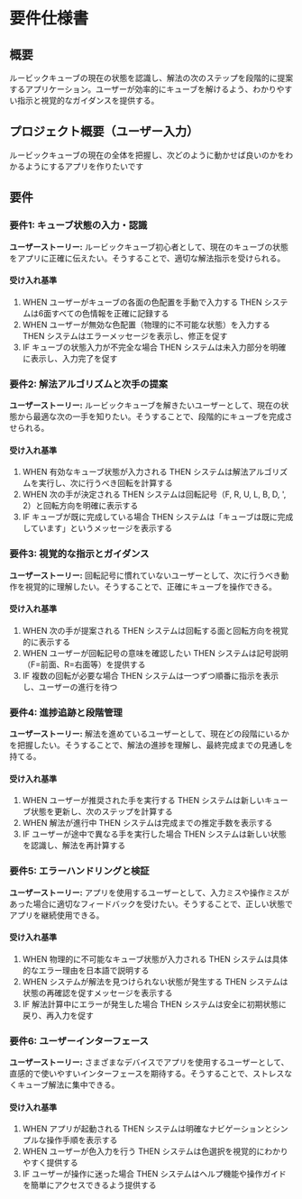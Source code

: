 # 要件仕様書

## 概要
ルービックキューブの現在の状態を認識し、解法の次のステップを段階的に提案するアプリケーション。ユーザーが効率的にキューブを解けるよう、わかりやすい指示と視覚的なガイダンスを提供する。

## プロジェクト概要（ユーザー入力）
ルービックキューブの現在の全体を把握し、次どのように動かせば良いのかをわかるようにするアプリを作りたいです

## 要件

### 要件1: キューブ状態の入力・認識
**ユーザーストーリー:** ルービックキューブ初心者として、現在のキューブの状態をアプリに正確に伝えたい。そうすることで、適切な解法指示を受けられる。

#### 受け入れ基準
1. WHEN ユーザーがキューブの各面の色配置を手動で入力する THEN システムは6面すべての色情報を正確に記録する
2. WHEN ユーザーが無効な色配置（物理的に不可能な状態）を入力する THEN システムはエラーメッセージを表示し、修正を促す
3. IF キューブの状態入力が不完全な場合 THEN システムは未入力部分を明確に表示し、入力完了を促す

### 要件2: 解法アルゴリズムと次手の提案
**ユーザーストーリー:** ルービックキューブを解きたいユーザーとして、現在の状態から最適な次の一手を知りたい。そうすることで、段階的にキューブを完成させられる。

#### 受け入れ基準
1. WHEN 有効なキューブ状態が入力される THEN システムは解法アルゴリズムを実行し、次に行うべき回転を計算する
2. WHEN 次の手が決定される THEN システムは回転記号（F, R, U, L, B, D, ', 2）と回転方向を明確に表示する
3. IF キューブが既に完成している場合 THEN システムは「キューブは既に完成しています」というメッセージを表示する

### 要件3: 視覚的な指示とガイダンス
**ユーザーストーリー:** 回転記号に慣れていないユーザーとして、次に行うべき動作を視覚的に理解したい。そうすることで、正確にキューブを操作できる。

#### 受け入れ基準
1. WHEN 次の手が提案される THEN システムは回転する面と回転方向を視覚的に表示する
2. WHEN ユーザーが回転記号の意味を確認したい THEN システムは記号説明（F=前面、R=右面等）を提供する
3. IF 複数の回転が必要な場合 THEN システムは一つずつ順番に指示を表示し、ユーザーの進行を待つ

### 要件4: 進捗追跡と段階管理
**ユーザーストーリー:** 解法を進めているユーザーとして、現在どの段階にいるかを把握したい。そうすることで、解法の進捗を理解し、最終完成までの見通しを持てる。

#### 受け入れ基準
1. WHEN ユーザーが推奨された手を実行する THEN システムは新しいキューブ状態を更新し、次のステップを計算する
2. WHEN 解法が進行中 THEN システムは完成までの推定手数を表示する
3. IF ユーザーが途中で異なる手を実行した場合 THEN システムは新しい状態を認識し、解法を再計算する

### 要件5: エラーハンドリングと検証
**ユーザーストーリー:** アプリを使用するユーザーとして、入力ミスや操作ミスがあった場合に適切なフィードバックを受けたい。そうすることで、正しい状態でアプリを継続使用できる。

#### 受け入れ基準
1. WHEN 物理的に不可能なキューブ状態が入力される THEN システムは具体的なエラー理由を日本語で説明する
2. WHEN システムが解法を見つけられない状態が発生する THEN システムは状態の再確認を促すメッセージを表示する
3. IF 解法計算中にエラーが発生した場合 THEN システムは安全に初期状態に戻り、再入力を促す

### 要件6: ユーザーインターフェース
**ユーザーストーリー:** さまざまなデバイスでアプリを使用するユーザーとして、直感的で使いやすいインターフェースを期待する。そうすることで、ストレスなくキューブ解法に集中できる。

#### 受け入れ基準
1. WHEN アプリが起動される THEN システムは明確なナビゲーションとシンプルな操作手順を表示する
2. WHEN ユーザーが色入力を行う THEN システムは色選択を視覚的にわかりやすく提供する
3. IF ユーザーが操作に迷った場合 THEN システムはヘルプ機能や操作ガイドを簡単にアクセスできるよう提供する
